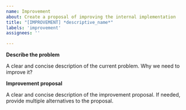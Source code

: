 ```yaml
---
name: Improvement
about: Create a proposal of improving the internal implementation
title: "[IMPROVEMENT] *descriptive_name*"
labels: 'improvement'
assignees: ''

---
```


**Describe the problem**

A clear and concise description of the current problem. Why we need to improve it?

**Improvement proposal**

A clear and concise description of the improvement proposal.
If needed, provide multiple alternatives to the proposal.
